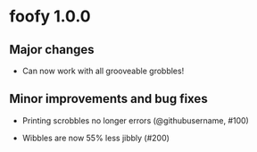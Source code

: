 # foofy 1.0.0

## Major changes

* Can now work with all grooveable grobbles!

## Minor improvements and bug fixes

* Printing scrobbles no longer errors (@githubusername, #100)

* Wibbles are now 55% less jibbly (#200)












